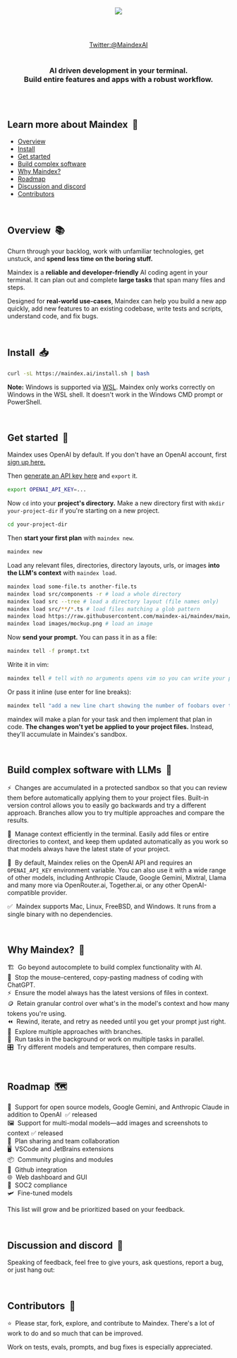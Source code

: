 <h1 align="center">
 <a href="https://x.com/MaindexAI">
  <picture>
    <source media="(prefers-color-scheme: dark)" srcset="images/maindex-logo-dark.png"/>
    <source media="(prefers-color-scheme: light)" srcset="images/maindex-logo-light.png"/>
    <img width="400" src="images/maindex-logo-dark-bg.png"/>
 </a>
 <br />
</h1>
<br />

<div align="center">

<br>
<a href="https://x.com/MaindexAI">
  Twitter:@MaindexAI
</a>

</div>

<br>

<h3 align="center">AI driven development in your terminal.<br/>Build entire features and apps with a robust workflow.</h3>

<br/>
<br/>

## Learn more about Maindex  🧐

- [Overview](#overview-)
- [Install](#install)
- [Get started](#get-started-)
- [Build complex software](#build-complex-software-with-llms-)
- [Why Maindex?](#why-maindex-)
- [Roadmap](#roadmap-%EF%B8%8F)
- [Discussion and discord](#discussion-and-discord-)
- [Contributors](#contributors-)
<br/>

## Overview  📚

<p>Churn through your backlog, work with unfamiliar technologies, get unstuck, and <strong>spend less time on the boring stuff.</strong></p>

<p>Maindex is a <strong>reliable and developer-friendly</strong> AI coding agent in your terminal. It can plan out and complete <strong>large tasks</strong> that span many files and steps.</p>
 
<p>Designed for <strong>real-world use-cases</strong>, Maindex can help you build a new app quickly, add new features to an existing codebase, write tests and scripts, understand code, and fix bugs. </p>

<br/>

## Install  📥

```bash
curl -sL https://maindex.ai/install.sh | bash
```

**Note:** Windows is supported via [WSL](https://learn.microsoft.com/en-us/windows/wsl/install). Maindex only works correctly on Windows in the WSL shell. It doesn't work in the Windows CMD prompt or PowerShell.


<br/>

## Get started  🚀

Maindex uses OpenAI by default. If you don't have an OpenAI account, first [sign up here.](https://platform.openai.com/signup)

Then [generate an API key here](https://platform.openai.com/account/api-keys) and `export` it.

```bash
export OPENAI_API_KEY=...
```


Now `cd` into your **project's directory.** Make a new directory first with `mkdir your-project-dir` if you're starting on a new project.

```bash
cd your-project-dir
```


Then **start your first plan** with `maindex new`.

```bash
maindex new
```


Load any relevant files, directories, directory layouts, urls, or images **into the LLM's context** with `maindex load`.

```bash
maindex load some-file.ts another-file.ts
maindex load src/components -r # load a whole directory
maindex load src --tree # load a directory layout (file names only)
maindex load src/**/*.ts # load files matching a glob pattern
maindex load https://raw.githubusercontent.com/maindex-ai/maindex/main/README.md # load the text content of a url
maindex load images/mockup.png # load an image
```


Now **send your prompt.** You can pass it in as a file:

```bash
maindex tell -f prompt.txt
```


Write it in vim:

```bash
maindex tell # tell with no arguments opens vim so you can write your prompt there
```


Or pass it inline (use enter for line breaks):

```bash
maindex tell "add a new line chart showing the number of foobars over time to components/charts.tsx"
```

maindex will make a plan for your task and then implement that plan in code. **The changes won't yet be applied to your project files.** Instead, they'll accumulate in Maindex's sandbox.



<br/>

## Build complex software with LLMs  🌟

⚡️  Changes are accumulated in a protected sandbox so that you can review them before automatically applying them to your project files. Built-in version control allows you to easily go backwards and try a different approach. Branches allow you to try multiple approaches and compare the results.

📑  Manage context efficiently in the terminal. Easily add files or entire directories to context, and keep them updated automatically as you work so that models always have the latest state of your project.

🧠  By default, Maindex relies on the OpenAI API and requires an `OPENAI_API_KEY` environment variable. You can also use it with a wide range of other models, including Anthropic Claude, Google Gemini, Mixtral, Llama and many more via OpenRouter.ai, Together.ai, or any other OpenAI-compatible provider.

✅  Maindex supports Mac, Linux, FreeBSD, and Windows. It runs from a single binary with no dependencies.

<br/>

## Why Maindex?  🤔

🏗️  Go beyond autocomplete to build complex functionality with AI.<br>
🚫  Stop the mouse-centered, copy-pasting madness of coding with ChatGPT.<br>
⚡️  Ensure the model always has the latest versions of files in context.<br>
🪙  Retain granular control over what's in the model's context and how many tokens you're using.<br>
⏪  Rewind, iterate, and retry as needed until you get your prompt just right.<br>
🌱  Explore multiple approaches with branches.<br>
🔀  Run tasks in the background or work on multiple tasks in parallel.<br>
🎛️  Try different models and temperatures, then compare results.<br>

<br/>

## Roadmap  🗺️

🧠  Support for open source models, Google Gemini, and Anthropic Claude in addition to OpenAI  ✅ released<br>
🖼️  Support for multi-modal models—add images and screenshots to context ✅ released<br>
🤝  Plan sharing and team collaboration<br>
🖥️  VSCode and JetBrains extensions<br>
📦  Community plugins and modules<br>
🔌  Github integration<br>
🌐  Web dashboard and GUI<br>
🔐  SOC2 compliance<br>
🛩️  Fine-tuned models<br>

This list will grow and be prioritized based on your feedback.

<br/>

## Discussion and discord  💬

Speaking of feedback, feel free to give yours, ask questions, report a bug, or just hang out:

<br/>

## Contributors  👥

⭐️  Please star, fork, explore, and contribute to Maindex. There's a lot of work to do and so much that can be improved.

Work on tests, evals, prompts, and bug fixes is especially appreciated.



